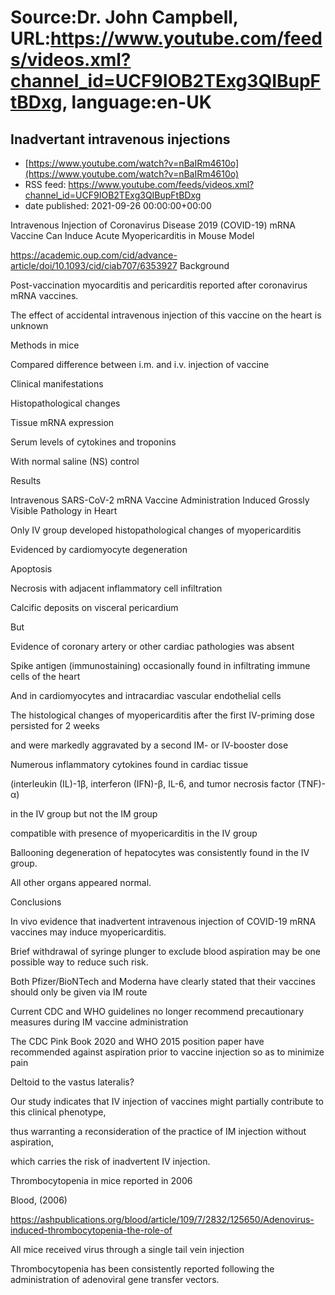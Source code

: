 # Source:Dr. John Campbell, URL:https://www.youtube.com/feeds/videos.xml?channel_id=UCF9IOB2TExg3QIBupFtBDxg, language:en-UK

## Inadvertant intravenous injections
 - [https://www.youtube.com/watch?v=nBaIRm4610o](https://www.youtube.com/watch?v=nBaIRm4610o)
 - RSS feed: https://www.youtube.com/feeds/videos.xml?channel_id=UCF9IOB2TExg3QIBupFtBDxg
 - date published: 2021-09-26 00:00:00+00:00

Intravenous Injection of Coronavirus Disease 2019 (COVID-19) mRNA Vaccine Can Induce Acute Myopericarditis in Mouse Model

https://academic.oup.com/cid/advance-article/doi/10.1093/cid/ciab707/6353927
Background

Post-vaccination myocarditis and pericarditis reported after coronavirus mRNA vaccines. 

The effect of accidental intravenous injection of this vaccine on the heart is unknown

Methods in mice

Compared difference between i.m. and i.v. injection of vaccine

Clinical manifestations

Histopathological changes

Tissue mRNA expression

Serum levels of cytokines and troponins

With normal saline (NS) control

Results

Intravenous SARS-CoV-2 mRNA Vaccine Administration Induced Grossly Visible Pathology in Heart

Only IV group developed histopathological changes of myopericarditis

Evidenced by cardiomyocyte degeneration

Apoptosis

Necrosis with adjacent inflammatory cell infiltration

Calcific deposits on visceral pericardium

But

Evidence of coronary artery or other cardiac pathologies was absent

Spike antigen (immunostaining) occasionally found in infiltrating immune cells of the heart

And in cardiomyocytes and intracardiac vascular endothelial cells

The histological changes of myopericarditis after the first IV-priming dose persisted for 2 weeks

and were markedly aggravated by a second IM- or IV-booster dose

Numerous inflammatory cytokines found in cardiac tissue

(interleukin (IL)-1β, interferon (IFN)-β, IL-6, and tumor necrosis factor (TNF)-α)

in the IV group but not the IM group

compatible with presence of myopericarditis in the IV group

Ballooning degeneration of hepatocytes was consistently found in the IV group.

All other organs appeared normal.

Conclusions

In vivo evidence that inadvertent intravenous injection of COVID-19 mRNA vaccines may induce myopericarditis. 

Brief withdrawal of syringe plunger to exclude blood aspiration may be one possible way to reduce such risk.

Both Pfizer/BioNTech and Moderna have clearly stated that their vaccines should only be given via IM route

Current CDC and WHO guidelines no longer recommend precautionary measures during IM vaccine administration

The CDC Pink Book 2020 and WHO
2015 position paper have recommended against aspiration prior to vaccine injection so as to minimize pain

Deltoid to the vastus lateralis?

Our study indicates that IV injection of vaccines might partially contribute to this clinical phenotype, 

thus warranting a reconsideration of the practice of IM injection without aspiration, 

which carries the risk of inadvertent IV injection.

Thrombocytopenia in mice reported in 2006

Blood, (2006)

https://ashpublications.org/blood/article/109/7/2832/125650/Adenovirus-induced-thrombocytopenia-the-role-of

All mice received virus through a single tail vein injection

Thrombocytopenia has been consistently reported following the administration of adenoviral gene transfer vectors.

